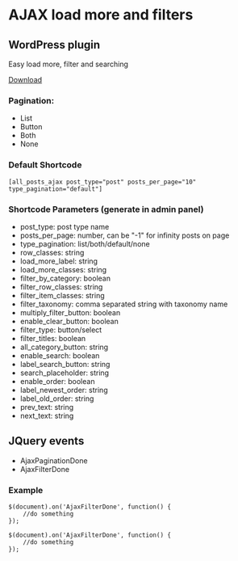 # AJAX load more and filters

## WordPress plugin

Easy load more, filter and searching

[Download](https://github.com/web-revizor/ajax-load-more-and-filters/releases)

### Pagination:

- List
- Button
- Both
- None

### Default Shortcode

````
[all_posts_ajax post_type="post" posts_per_page="10" type_pagination="default"]
````

### Shortcode Parameters (generate in admin panel)

- post_type: post type name
- posts_per_page: number, can be "-1" for infinity posts on page
- type_pagination: list/both/default/none
- row_classes: string
- load_more_label: string
- load_more_classes: string
- filter_by_category: boolean
- filter_row_classes: string
- filter_item_classes: string
- filter_taxonomy: comma separated string with taxonomy name
- multiply_filter_button: boolean
- enable_clear_button: boolean
- filter_type: button/select
- filter_titles: boolean
- all_category_button: string
- enable_search: boolean
- label_search_button: string
- search_placeholder: string
- enable_order: boolean
- label_newest_order: string
- label_old_order: string
- prev_text: string
- next_text: string

## JQuery events

- AjaxPaginationDone
- AjaxFilterDone

### Example

````
$(document).on('AjaxFilterDone', function() {
    //do something
});

$(document).on('AjaxFilterDone', function() {
    //do something
});
````